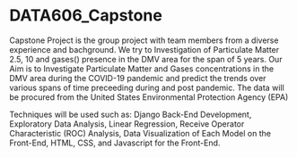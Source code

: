 # DATA606_Capstone
Capstone Project is the group project with team members from a diverse experience and bachground. We try to Investigation of Particulate Matter 2.5, 10 and gases() presence in the DMV area for the span of 5 years. Our Aim is to Investigate Particulate Matter and Gases concentrations in the DMV area during the COVID-19 pandemic and predict the trends over various spans of time preceeding during and post pandemic. The data will be procured from the United States Environmental Protection Agency (EPA)

Techniques will be used such as: 
Django Back-End Development,
Exploratory Data Analysis,
Linear Regression,
Receive Operator Characteristic (ROC) Analysis, 
Data Visualization of Each Model on the Front-End,
HTML, CSS, and Javascript for the Front-End.
